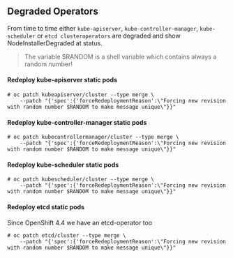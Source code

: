 ## Degraded Operators

From time to time either `kube-apiserver`, `kube-controller-manager`, `kube-scheduler` or `etcd clusteroperators` are degraded and show NodeInstallerDegraded at status.

> The variable $RANDOM is a shell variable which contains always a random number!
#### Redeploy kube-apiserver static pods
```
# oc patch kubeapiserver/cluster --type merge \
    --patch "{'spec':{'forceRedeploymentReason':\"Forcing new revision with random number $RANDOM to make message unique\"}}"
```
#### Redeploy kube-controller-manager static pods
```
# oc patch kubecontrollermanager/cluster --type merge \
    --patch "{'spec':{'forceRedeploymentReason':\"Forcing new revision with random number $RANDOM to make message unique\"}}"
```
#### Redeploy kube-scheduler static pods
```
# oc patch kubescheduler/cluster --type merge \
    --patch "{'spec':{'forceRedeploymentReason':\"Forcing new revision with random number $RANDOM to make message unique\"}}"
```
#### Redeploy etcd static pods
Since OpenShift 4.4 we have an etcd-operator too

```
# oc patch etcd/cluster --type merge \
    --patch "{'spec':{'forceRedeploymentReason':\"Forcing new revision with random number $RANDOM to make message unique\"}}"
```
